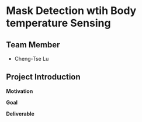 # Mask Detection wtih Body temperature Sensing

## Team Member
* Cheng-Tse Lu

## Project Introduction
**Motivation**

**Goal**

**Deliverable**
